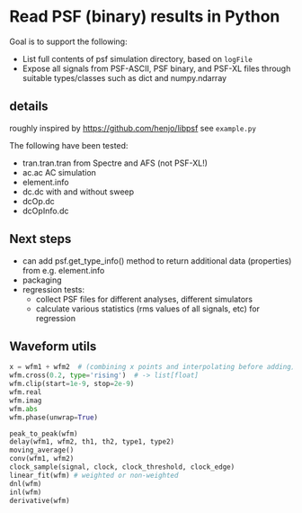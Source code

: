 # Read PSF (binary) results in Python

Goal is to support the following:

- List full contents of psf simulation directory, based on `logFile`
- Expose all signals from PSF-ASCII, PSF binary, and PSF-XL files
  through suitable types/classes such as dict and numpy.ndarray


## details

roughly inspired by https://github.com/henjo/libpsf
see `example.py`

The following have been tested:

- tran.tran.tran from Spectre and AFS (not PSF-XL!)
- ac.ac AC simulation
- element.info
- dc.dc with and without sweep
- dcOp.dc
- dcOpInfo.dc

## Next steps

- can add psf.get_type_info() method to return additional data (properties) from e.g. element.info
- packaging
- regression tests:
  - collect PSF files for different analyses, different simulators
  - calculate various statistics (rms values of all signals, etc) for regression


## Waveform utils

```python
x = wfm1 + wfm2  # (combining x points and interpolating before adding)
wfm.cross(0.2, type='rising')  # -> list[float]
wfm.clip(start=1e-9, stop=2e-9)
wfm.real
wfm.imag
wfm.abs
wfm.phase(unwrap=True)

peak_to_peak(wfm)
delay(wfm1, wfm2, th1, th2, type1, type2)
moving_average()
conv(wfm1, wfm2)
clock_sample(signal, clock, clock_threshold, clock_edge)
linear_fit(wfm) # weighted or non-weighted
dnl(wfm)
inl(wfm)
derivative(wfm)
```